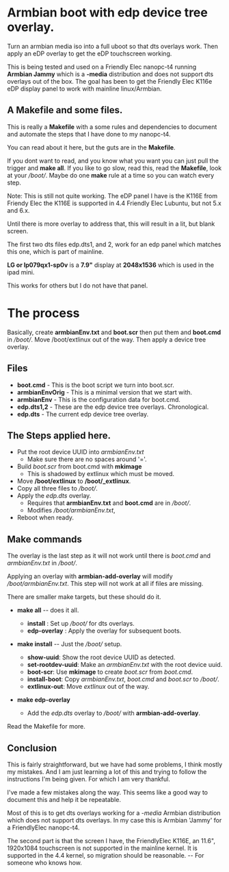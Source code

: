 # Armbian boot with edp device tree overlay. 

 Turn an armbian media iso into a full uboot so that dts overlays work.
 Then apply an eDP overlay to get the eDP touchscreen working.
 
 This is being tested and used on a Friendly Elec nanopc-t4 running
 __Armbian Jammy__ which is a __-media__ distribution and does not support
 dts overlays out of the box. The goal has been to get the Friendly Elec
 K116e eDP display panel to work with mainline linux/Armbian.


## A Makefile and some files.

 This is really a __Makefile__ with a some rules and dependencies to 
 document and automate the steps that I have done to my nanopc-t4.

 You can read about it here, but the guts are in the __Makefile__.

 If you dont want to read, and you know what you want you can
 just pull the trigger and __make all__. If you like to go slow, 
 read this, read the __Makefile__,
 look at your _/boot/_.  Maybe do one __make__ rule at a time so
 you can watch every step.
 

Note: 
 This is still not quite working. The eDP panel I have is the K116E from 
 Friendy Elec the K116E is supported in 4.4 Friendly Elec Lubuntu, 
 but not 5.x and 6.x. 

 Until there is more overlay to address that, this will result in a lit, 
 but blank screen.
 
 The first two dts files edp.dts1, and 2, work for an edp panel
 which matches this one, which is part of mainline. 

 __LG or lp079qx1-sp0v__ is a __7.9"__ display at __2048x1536__ which is used 
 in the ipad mini.

 This works for others but I do not have that panel.


# The process 

Basically, create __armbianEnv.txt__ and __boot.scr__ then put them and __boot.cmd__ in _/boot/_.
Move /boot/extlinux out of the way. Then apply a device tree overlay.

## Files

  - __boot.cmd__       - This is the boot script we turn into boot.scr.
  - __armbianEnvOrig__ - This is a minimal version that we start with. 
  - __armbianEnv__     - This is the configuration data for boot.cmd.
  - __edp.dts1,2__     - These are the edp device tree overlays. Chronological.
  - __edp.dts__        - The current edp device tree overlay.


## The Steps applied here.

  - Put the root device UUID into _armbianEnv.txt_
    - Make sure there are no spaces around '='.
  - Build _boot.scr_ from boot.cmd with __mkimage__
    - This is shadowed by extlinux which must be moved.
  - Move __/boot/extlinux__ to **/boot/_extlinux**.
  - Copy all three files to _/boot/_.
  - Apply the _edp.dts_ overlay.
    - Requires that __armbianEnv.txt__ and __boot.cmd__ are in _/boot/_.
    - Modifies _/boot/armbianEnv.txt_, 
  - Reboot when ready.

## Make commands

 The overlay is the last step as it will not work until there is
 _boot.cmd_ and _armbianEnv.txt_ in _/boot/_.

 Applying an overlay with __armbian-add-overlay__ will modify
 _/boot/armbianEnv.txt_. 
 This step will not work at all if files are missing.

There are smaller make targets, but these should do it.

 - __make all__   -- does it all.
    - __install__     :  Set up _/boot/_ for dts overlays.
    - __edp-overlay__ :  Apply the overlay for subsequent boots.

 - __make install__   -- Just the _/boot/_ setup.
    - __show-uuid__:        Show the root device UUID as detected.
    - __set-rootdev-uuid__: Make an _armbianEnv.txt_ with the root device uuid.
    - __boot-scr__:         Use __mkimage__ to create _boot.scr_ from _boot.cmd_.
    - __install-boot__:     Copy _armbianEnv.txt_, _boot.cmd_ and _boot.scr_ to _/boot/_.
    - __extlinux-out__:     Move _extlinux_ out of the way.

 - __make edp-overlay__
    - Add the _edp.dts_ overlay to _/boot/_ with __armbian-add-overlay__.
   
 Read the Makefile for more.

## Conclusion

This is fairly straightforward, but we have had some problems, I think mostly
my mistakes. And I am just learning a lot of this and trying to follow the 
instructions I'm being given. For which I am very thankful.

I've made a few mistakes along the way. This seems
like a good way to document this and help it be repeatable.

Most of this is to get dts overlays working for a _-media_ Armbian distribution
which does not support dts overlays. 
In my case this is Armbian 'Jammy' for a FriendlyElec nanopc-t4.

The second part is that the screen I have, the FriendlyElec K116E, an 11.6", 1920x1084 
touchscreen is not supported in the mainline kernel. It is supported in 
the 4.4 kernel, so migration should be reasonable.  -- For someone who knows how.
